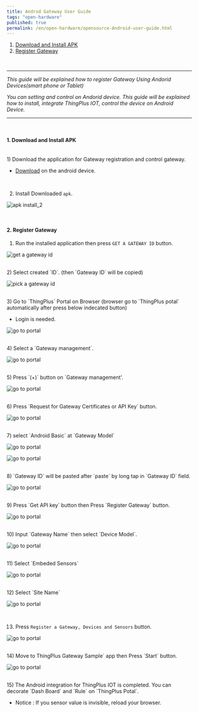 ```yaml
---
title: Androd Gateway User Guide
tags: "open-hardware"
published: true
permalink: /en/open-hardware/opensource-Android-user-guide.html
---
```


1. [Download and Install APK](#id-inatall)
2. [Register Gateway](#id-register)

<!-- &nbsp; &nbsp;  <a href="https://youtu.be/0fqpZ0PSgl8" target='_blank')><img src='/assets/youtube.png' width='25px' height='25px'> View install guide </a> -->


<br/>

---

_This guide will be explained how to register Gateway Using Andorid Devices(smart phone or Tablet)_

_You can setting and control on Andorid device. This guide will be explained how to install, integrate ThingPlus IOT, control the device on Android Device._

---

<br/>
<div id='id-install'></div>

#### 1. Download and Install APK

<br/>
1) Download the application for Gateway registration and control gateway.

- [Download](/assets/android/android_gateway_v0.8_alpha.apk) on the android device.

<br/>

2) Install Downloaded `apk`.

![apk install_2](/assets/android/guide_18.png)

<div id='id-register'></div>
<br/>

#### 2. Register Gateway

1) Run the installed application then press `GET A GATEWAY ID` button.

![get a gateway id](/assets/android/guide_03.png)

<br/>
2) Select created `ID`. (then `Gateway ID` will be copied)

![pick a gateway id](/assets/android/guide_04.png)

<br/>
3) Go to `ThingPlus` Portal on Browser (browser go to `ThingPlus potal` automatically after press below indecated button)

- Login is needed.

![go to portal](/assets/android/guide_05.png)

<br/>
4) Select a `Gateway management`.

![go to portal](/assets/android/guide_06.png)

<br/>
5) Press `(+)` button on `Gateway management'.

![go to portal](/assets/android/guide_07.png)

<br/>
6) Press `Request for Gateway Certificates or API Key` button.

![go to portal](/assets/android/guide_08.png)

<br/>
7) select `Android Basic` at `Gateway Model` 

![go to portal](/assets/android/guide_09.png)

![go to portal](/assets/android/guide_10.png)

<br/>
8) `Gateway ID` will be pasted after `paste` by long tap in `Gateway ID` field.

![go to portal](/assets/android/guide_11.png)

<br/>
9) Press `Get API key` button then Press `Register Gateway` button.  

![go to portal](/assets/android/guide_12.png)

<br/>
10) Input `Gateway Name` then select `Device Model`.

![go to portal](/assets/android/guide_13.png)

<br/>
11) Select `Embeded Sensors`

![go to portal](/assets/android/guide_14.png)

<br/>
12) Select `Site Name`

![go to portal](/assets/android/guide_15.png)

<br/>

13) Press `Register a Gateway, Devices and Sensors` button.

![go to portal](/assets/android/guide_16.png)

<br/>
14) Move to ThingPlus Gateway Sample` app then Press `Start` button.

![go to portal](/assets/android/guide_17.png)

<br/>
15) The Android integration for ThingPlus IOT is completed. You can decorate `Dash Board` and `Rule` on `ThingPlus Potal`.

- Notice : If you sensor value is invisible, reload your browser.



<div class='scrolltop'>
    <div class='scroll icon'><i class="fa fa-arrow-circle-up"></i></div>
</div>
